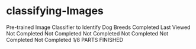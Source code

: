 # classifying-Images
Pre-trained Image Classifier to Identify Dog Breeds Completed Last Viewed Not Completed Not Completed Not Completed Not Completed Not Completed Not Completed 1/8 PARTS FINISHED
